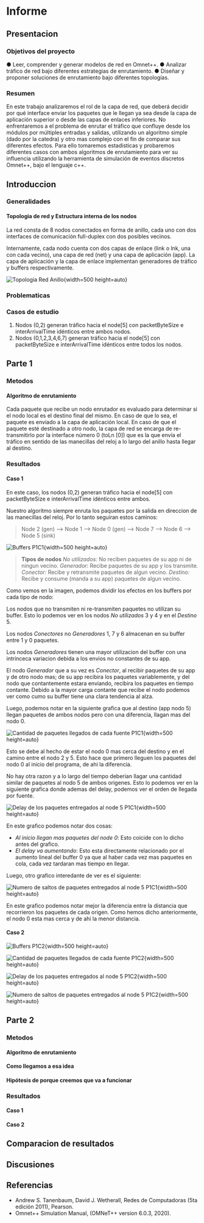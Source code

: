 # Informe

## Presentacion

### Objetivos del proyecto

● Leer, comprender y generar modelos de red en Omnet++.
● Analizar tráfico de red bajo diferentes estrategias de enrutamiento.
● Diseñar y proponer soluciones de enrutamiento bajo diferentes topologías.

### Resumen

En este trabajo analizaremos el rol de la capa de red, que deberá decidir por qué interface enviar los paquetes que le llegan ya sea desde la capa de aplicación superior o desde las capas de enlaces inferiores.
No enfrentaremos a el problema de enrutar el tráfico que confluye desde los módulos por múltiples entradas y salidas, utilizando un algoritmo simple (dado por la catedra) y otro mas complejo con el fin de comparar sus diferentes efectos.
Para ello tomaremos estadisticas y probaremos diferentes casos con ambos algoritmos de enrutamiento para ver su influencia utilizando la herramienta de simulación de eventos discretos Omnet++, bajo el lenguaje c++.
<!-- ## Estructura  OPTIONAL: Explicar como se estructurara el informe brevemente
<!-- Presentar brevemente la estructura del informe. Dar algunos detalles mas del proyecto.
Introducir que vamos a dividir el informe en dos partes y que luego las compararemos. 
-->
## Introduccion
<!--
Describir el estado del arte. (trabajos previos) ..."
-->
<!--
- Metodología de trabajo.
-->
### Generalidades

<!-- Agregar definiciones generales, teoria para ya dar por sentada en ambas partes. -->
#### Topologia de red y Estructura interna de los nodos

La red consta de 8 nodos conectados en forma de anillo, cada uno con dos interfaces de comunicación full-duplex con dos posibles vecinos.

Internamente, cada nodo cuenta con dos capas de enlace (link o lnk, una con cada vecino),
una capa de red (net) y una capa de aplicación (app). La capa de aplicación y la capa de enlace implementan generadores de tráfico y buffers respectivamente.

![Topologia Red Anillo](./IMGs/Topologia_Red_Anillo.png){width=500 height=auto}

### Problematicas
<!--
- Definir el problema y contextualizar al lector con definiciones básicas.
  + "Nosotros en las redes vamos a encontrar tal y tal problema ..."
-->
### Casos de estudio
<!--
- Presentación de nuestros casos de estudio.
   + Explicar caso 1: su ventaja, problemas, que esperamos ver, etc.
   + Explicar caso 2: su ventaja, problemas, que esperamos ver, etc.
-->
1. Nodos (0,2) generan tráfico hacia el node[5] con packetByteSize e interArrivalTime idénticos entre ambos nodos.
2. Nodos (0,1,2,3,4,6,7) generan tráfico hacia el node[5] con packetByteSize e interArrivalTime idénticos entre todos los nodos.

## Parte 1

### Metodos

#### Algoritmo de enrutamiento
<!--
- Describimos el algoritmo.
-->
Cada paquete que recibe un nodo enrutador es evaluado para determinar si el nodo local es el destino final del mismo. En caso de que lo sea, el paquete es enviado a la capa de aplicación local. En caso de que el paquete esté destinado a otro nodo, la capa de red se encarga de re-transmitirlo por la interface número 0 (toLn [0]) que es la que envía el tráfico en sentido de las manecillas del reloj a lo largo del anillo hasta llegar al destino.

<!--
#### Hipótesis
QUESTION: va una hip en esta parte? 
- Una pequeña hipótesis de porque creemos que va a funcionar.
-->
### Resultados
<!-- Graficos y analisis de los mismos 
estudiar las métricas tomadas. ¿Qué métricas se obtienen? ¿Cómo es el uso de los recursos de la red? ¿Se puede mejorar?
En el caso 2 explore y determine a partir de qué valor de interArrivalTime se puede garantizar un equilibrio o estabilidad en la red. Justifique.
-->
#### Caso 1

En este caso, los nodos (0,2) generan tráfico hacia el node[5] con packetByteSize e interArrivalTime idénticos entre ambos.

Nuestro algoritmo siempre enruta los paquetes por la salida en direccion de las manecillas del reloj.
Por lo tanto seguiran estos caminos:
> Node 2 (gen) --> Node 1 --> Node 0 (gen) --> Node 7 --> Node 6 --> Node 5 (sink)

![Buffers P1C1](./IMGs/Bufferes_P1C1.png){width=500 height=auto}

>**Tipos de nodos** 
*No utilizados:* No reciben paquetes de su app ni de ningun vecino.
*Generador:* Recibe paquetes de su app y los transmite.
*Conector:* Recibe y retransmite paquetes de algun vecino.
*Destino:* Recibe y consume (manda a su app) paquetes de algun vecino.

Como vemos en la imagen, podemos dividir los efectos en los buffers por cada tipo de nodo:

Los nodos que no transmiten ni re-transmiten paquetes no utilizan su buffer. Esto lo podemos ver en los nodos *No utilizados* 3 y 4 y en el *Destino* 5.

Los nodos *Conectores* no *Generadores* 1, 7 y 6 almacenan en su buffer entre 1 y 0 paquetes.

Los nodos *Generadores* tienen una mayor utilizacion del buffer con una intrinceca variacion debida a los envios no constantes de su app.

El nodo *Generador* que a su vez es *Conector*, al recibir paquetes de su app y de otro nodo mas; de su app recibira los paquetes variablemente, y del nodo que contantemente estara enviando, recibira los paquetes en tiempo contante. Debido a la mayor carga contante que recibe el nodo podemos ver como cumo su buffer tiene una clara tendencia al alza.

Luego, podemos notar en la siguiente grafica que al destino (app nodo 5) llegan paquetes de ambos nodos pero con una diferencia, llagan mas del nodo 0.

![Cantidad de paquetes llegados de cada fuente P1C1](./IMGs/CantidadXFuente_Node5_P1C1.png){width=500 height=auto}

 Esto se debe al hecho de estar el nodo 0 mas cerca del destino y en el camino entre el nodo 2 y 5. Esto hace que primero lleguen los paquetes del nodo 0 al inicio del programa, de ahi la diferencia.

 No hay otra razon y a lo largo del tiempo deberian llagar una cantidad similar de paquetes al nodo 5 de ambos origenes.
 Esto lo podemos ver en la siguiente grafica donde ademas del delay, podemos ver el orden de llegada por fuente.

![Delay de los paquetes entregados al node 5 P1C1](./IMGs/DelayXFuente_Node5_P1C1.png){width=500 height=auto}

En este grafico podemos notar dos cosas:

- *Al inicio llegan mas paquetes del node 0*: Esto coicide con lo dicho antes del grafico.
- *El delay va aumentando*: Esto esta directamente relacionado por el aumento lineal del buffer 0 ya que al haber cada vez mas paquetes en cola, cada vez tardaran mas tiempo en llegar.

Luego, otro grafico interedante de ver es el siguiente:

![Numero de saltos de paquetes entregados al node 5 P1C1](./IMGs/SaltosXFuente_Node5_P1C1.png){width=500 height=auto}

En este grafico podemos notar mejor la diferencia entre la distancia que recorrieron los paquetes de cada origen. Como hemos dicho anteriormente, el nodo 0 esta mas cerca y de ahi la menor distancia.

#### Caso 2

<!-- 2. Nodos (0,1,2,3,4,6,7) generan tráfico hacia el node[5] con packetByteSize e interArrivalTime idénticos entre todos los nodos. -->

![Buffers P1C2](./IMGs/Bufferes_P1C2.png){width=500 height=auto}

![Cantidad de paquetes llegados de cada fuente P1C2](./IMGs/CantidadXFuente_Node5_P1C2.png){width=500 height=auto}

![Delay de los paquetes entregados al node 5 P1C2](./IMGs/DelayXFuente_Node5_P1C2.png){width=500 height=auto}

![Numero de saltos de paquetes entregados al node 5 P1C2](./IMGs/SaltosXFuente_Node5_P1C2.png){width=500 height=auto}

## Parte 2

### Metodos

#### Algoritmo de enrutamiento
<!--
- Describimos el algoritmo.
-->
#### Como llegamos a esa idea
<!-- Como llegamos a esa idea. -->
#### Hipótesis de porque creemos que va a funcionar
<!--
- Una pequeña hipótesis de porque creemos que va a funcionar.
-->
### Resultados
<!-- Graficos y analisis de los mismos 
estudiar las métricas tomadas. ¿Qué métricas se obtienen? ¿Cómo es el uso de los recursos de la red? ¿Se puede mejorar?
¿Hay loops de enrutamiento? Más allá de lo que llegó
a implementar en el simulador, ¿Ve alguna manera de mejorar más aún su diseño?
En el caso 2 explore y determine a partir de qué valor de interArrivalTime se puede garantizar un equilibrio o estabilidad en la red. Justifique.
-->

#### Caso 1

#### Caso 2

## Comparacion de resultados
<!-- Comparar graficos de ambas partes. solo poner los graficos si hay algo que comparar o recordar. 
Evalúe y compare su estrategia con los casos 1 y 2 de la tarea de análisis . ¿Cuánto4
mejoran las métricas? ¿Por qué?
-->
## Discusiones
<!-- cualquier cosa que no entre en la comparacion de resultados va aca, ej: posibles mejoras, obs,conclusiones, ... -->
## Referencias
<!--
- Todas las referencias que usamos en el trabajo. LIBROS, PAPERS, WEB, ETC.
(Nosotros usamos el manual de Omnet++ y quizás algo más ...).
Si agregamos imágenes de Tanembaun para explicar algo, también se debe referenciar.
-->
- Andrew S. Tanenbaum, David J. Wetherall, Redes de Computadoras (5ta edición 2011), Pearson.
- Omnet++ Simulation Manual, (OMNeT++ version 6.0.3, 2020).
